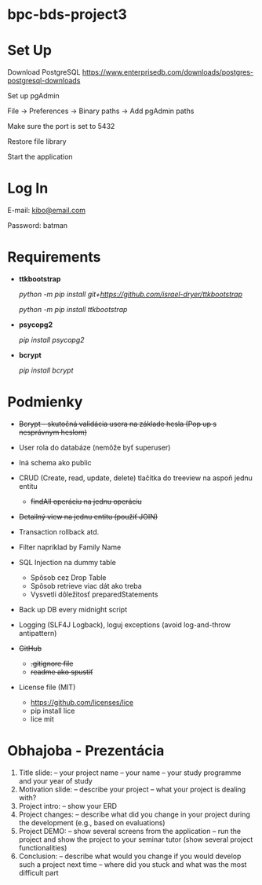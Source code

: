 # bpc-bds-project3

# Set Up

Download PostgreSQL
https://www.enterprisedb.com/downloads/postgres-postgresql-downloads

Set up pgAdmin

File -> Preferences -> Binary paths -> Add pgAdmin paths

Make sure the port is set to 5432

Restore file library

Start the application

# Log In

E-mail: kibo@email.com

Password: batman

# Requirements

- **ttkbootstrap**

  _python -m pip install git+https://github.com/israel-dryer/ttkbootstrap_

  _python -m pip install ttkbootstrap_

- **psycopg2**

  _pip install psycopg2_

- **bcrypt**

  _pip install bcrypt_

# Podmienky

- ~~Bcrypt - skutočná validácia usera na základe hesla (Pop up s nesprávnym heslom)~~

- User rola do databáze (nemôže byť superuser)

- Iná schema ako public

- CRUD (Create, read, update, delete) tlačítka do treeview na aspoň jednu entitu

  - ~~findAll operáciu na jednu operáciu~~

- ~~Detailný view na jednu entitu (použiť JOIN)~~

- Transaction rollback atd.

- Filter napríklad by Family Name

- SQL Injection na dummy table

  - Spôsob cez Drop Table
  - Spôsob retrieve viac dát ako treba
  - Vysvetli dôležitosť preparedStatements

- Back up DB every midnight script

- Logging (SLF4J Logback), loguj exceptions (avoid log-and-throw antipattern)

- ~~GitHub~~

  - ~~.gitignore file~~
  - ~~readme ako spustiť~~

- License file (MIT)
  - https://github.com/licenses/lice
  - pip install lice
  - lice mit

# Obhajoba - Prezentácia

1. Title slide:
   – your project name
   – your name
   – your study programme and your year of study
2. Motivation slide:
   – describe your project
   – what your project is dealing with?
3. Project intro:
   – show your ERD
4. Project changes:
   – describe what did you change in your project during the development (e.g., based on
   evaluations)
5. Project DEMO:
   – show several screens from the application
   – run the project and show the project to your seminar tutor (show several project functionalities)
6. Conclusion:
   – describe what would you change if you would develop such a project next time
   – where did you stuck and what was the most difficult part
